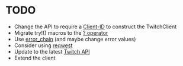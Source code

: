 # TODO

 * Change the API to require a [Client-ID](https://blog.twitch.tv/client-id-required-for-kraken-api-calls-afbb8e95f843) to construct the TwitchClient
 * Migrate try!() macros to the [? operator](https://blog.rust-lang.org/2016/11/10/Rust-1.13.html#the--operator)
 * Use [error_chain](https://docs.rs/error-chain) (and maybe change error values)
 * Consider using [reqwest](https://docs.rs/reqwest)
 * Update to the latest [Twitch API](https://dev.twitch.tv/docs)
 * Extend the client
